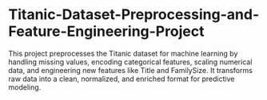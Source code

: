 # Titanic-Dataset-Preprocessing-and-Feature-Engineering-Project
This project preprocesses the Titanic dataset for machine learning by handling missing values, encoding categorical features, scaling numerical data, and engineering new features like Title and FamilySize. It transforms raw data into a clean, normalized, and enriched format for predictive modeling.
